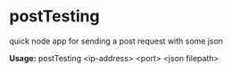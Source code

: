 # postTesting

quick node app for sending a post request with some json

**Usage:** postTesting \<ip-address> \<port> \<json filepath>
